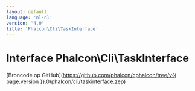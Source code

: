 ```yaml
---
layout: default
language: 'nl-nl'
version: '4.0'
title: 'Phalcon\Cli\TaskInterface'
---
```


# Interface **Phalcon\Cli\TaskInterface**

[Broncode op GitHub](https://github.com/phalcon/cphalcon/tree/v{{ page.version }}.0/phalcon/cli/taskinterface.zep)
